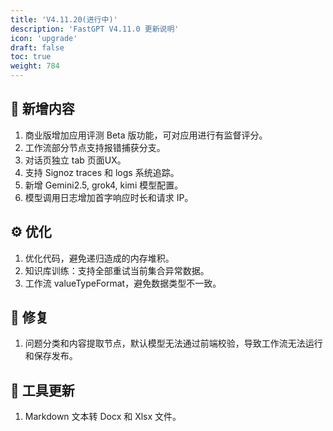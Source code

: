 ```yaml
---
title: 'V4.11.20(进行中)'
description: 'FastGPT V4.11.0 更新说明'
icon: 'upgrade'
draft: false
toc: true
weight: 784
---
```


<!-- ## 升级说明

### 1. 修改环境变量

FastGPT 商业版用户，可以增加评估相关环境变量，并在更新后，在管理端点击一次保存。

```
EVAL_CONCURRENCY=3 # 评估单节点并发数
EVAL_LINE_LIMIT=1000 # 评估文件最大行数
```

### 2. 更新镜像：

- 更新 FastGPT 镜像tag: v4.11.0
- 更新 FastGPT 商业版镜像tag: v4.11.0
- 更新 fastgpt-plugin 镜像 tag: v0.1.4
- mcp_server 无需更新
- Sandbox 无需更新
- AIProxy 无需更新 -->


## 🚀 新增内容

1. 商业版增加应用评测 Beta 版功能，可对应用进行有监督评分。
2. 工作流部分节点支持报错捕获分支。
3. 对话页独立 tab 页面UX。
4. 支持 Signoz traces 和 logs 系统追踪。
5. 新增 Gemini2.5, grok4, kimi 模型配置。
6. 模型调用日志增加首字响应时长和请求 IP。
   
## ⚙️ 优化

1. 优化代码，避免递归造成的内存堆积。
2. 知识库训练：支持全部重试当前集合异常数据。
3. 工作流 valueTypeFormat，避免数据类型不一致。

## 🐛 修复

1. 问题分类和内容提取节点，默认模型无法通过前端校验，导致工作流无法运行和保存发布。

## 🔨 工具更新

1. Markdown 文本转 Docx 和 Xlsx 文件。